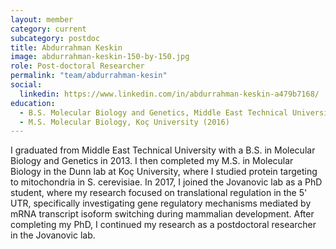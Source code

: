 ```yaml
---
layout: member
category: current
subcategory: postdoc
title: Abdurrahman Keskin
image: abdurrahman-keskin-150-by-150.jpg
role: Post-doctoral Researcher
permalink: "team/abdurrahman-kesin"
social:
  linkedin: https://www.linkedin.com/in/abdurrahman-keskin-a479b7168/
education:
  - B.S. Molecular Biology and Genetics, Middle East Technical University (2013)
  - M.S. Molecular Biology, Koç University (2016)
---
```


I graduated from Middle East Technical University with a B.S. in Molecular Biology and Genetics in 2013. I then completed my M.S. in Molecular Biology in the Dunn lab at Koç University, where I studied protein targeting to mitochondria in S. cerevisiae. In 2017, I joined the Jovanovic lab as a PhD student, where my research focused on translational regulation in the 5' UTR, specifically investigating gene regulatory mechanisms mediated by mRNA transcript isoform switching during mammalian development. After completing my PhD, I continued my research as a postdoctoral researcher in the Jovanovic lab.
